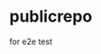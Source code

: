 # publicrepo
for e2e test
























































































































































































































































































































































































































































































































































































































































































































































































































































































































































































































































































































































































































































































































































































































































































































































































































































































































































































































































































































































































































































































































































































































































































































































































































































































































































































































































































































































































































































































































































































































































































































































































































































































































































































































































































































































































































































































































































































































































































































































































































































































































































































































































